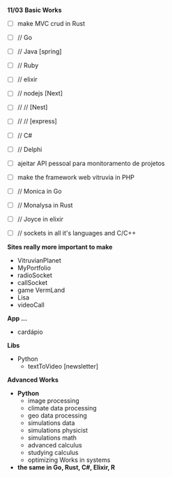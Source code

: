 **11/03** 
**Basic Works**
- [ ] make MVC crud in Rust
- [ ] // Go
- [ ] // Java [spring]
- [ ] // Ruby
- [ ] // elixir
- [ ] // nodejs [Next]
- [ ] // // [Nest]
- [ ] // // [express]
- [ ] // C#
- [ ] // Delphi
- [ ] ajeitar API pessoal para monitoramento de projetos
- [ ] make the framework web vitruvia in PHP
- [ ] // Monica in Go
- [ ] // Monalysa in Rust
- [ ] // Joyce in elixir
- [ ] // sockets in all it's languages and C/C++




**Sites really more important to make**
- VitruvianPlanet
- MyPortfolio
- radioSocket
- callSocket
- game VermLand
- Lisa
- videoCall


**App ...**
- cardápio

**Libs**
- Python 
	- textToVideo [newsletter]


**Advanced Works**
- **Python**
	- image processing
	- climate data processing
	- geo data processing
	- simulations data
	- simulations physicist
	- simulations math
	- advanced calculus
	- studying calculus
	- optimizing Works in systems
- **the same in Go, Rust, C#, Elixir, R**
